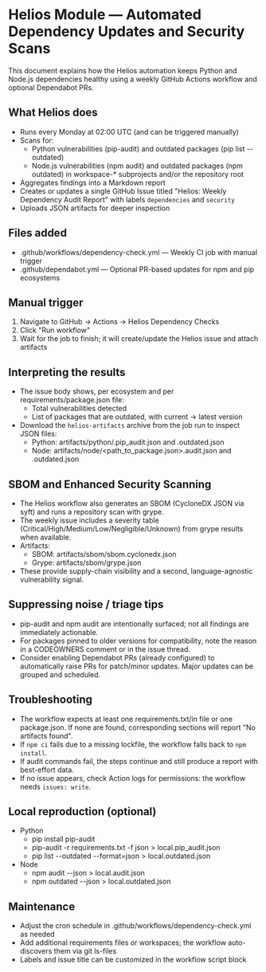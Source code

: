 # Helios Module — Automated Dependency Updates and Security Scans

This document explains how the Helios automation keeps Python and Node.js dependencies healthy using a weekly GitHub Actions workflow and optional Dependabot PRs.

## What Helios does

- Runs every Monday at 02:00 UTC (and can be triggered manually)
- Scans for:
  - Python vulnerabilities (pip-audit) and outdated packages (pip list --outdated)
  - Node.js vulnerabilities (npm audit) and outdated packages (npm outdated) in workspace-* subprojects and/or the repository root
- Aggregates findings into a Markdown report
- Creates or updates a single GitHub Issue titled "Helios: Weekly Dependency Audit Report" with labels `dependencies` and `security`
- Uploads JSON artifacts for deeper inspection

## Files added

- .github/workflows/dependency-check.yml — Weekly CI job with manual trigger
- .github/dependabot.yml — Optional PR-based updates for npm and pip ecosystems

## Manual trigger

1. Navigate to GitHub → Actions → Helios Dependency Checks
2. Click "Run workflow"
3. Wait for the job to finish; it will create/update the Helios issue and attach artifacts

## Interpreting the results

- The issue body shows, per ecosystem and per requirements/package.json file:
  - Total vulnerabilities detected
  - List of packages that are outdated, with current → latest version
- Download the `helios-artifacts` archive from the job run to inspect JSON files:
  - Python: artifacts/python/<requirements>.pip_audit.json and <requirements>.outdated.json
  - Node: artifacts/node/<path_to_package.json>.audit.json and .outdated.json


## SBOM and Enhanced Security Scanning

- The Helios workflow also generates an SBOM (CycloneDX JSON via syft) and runs a repository scan with grype.
- The weekly issue includes a severity table (Critical/High/Medium/Low/Negligible/Unknown) from grype results when available.
- Artifacts:
  - SBOM: artifacts/sbom/sbom.cyclonedx.json
  - Grype: artifacts/sbom/grype.json
- These provide supply-chain visibility and a second, language-agnostic vulnerability signal.

## Suppressing noise / triage tips

- pip-audit and npm audit are intentionally surfaced; not all findings are immediately actionable.
- For packages pinned to older versions for compatibility, note the reason in a CODEOWNERS comment or in the issue thread.
- Consider enabling Dependabot PRs (already configured) to automatically raise PRs for patch/minor updates. Major updates can be grouped and scheduled.

## Troubleshooting

- The workflow expects at least one requirements.txt/in file or one package.json. If none are found, corresponding sections will report "No artifacts found".
- If `npm ci` fails due to a missing lockfile, the workflow falls back to `npm install`.
- If audit commands fail, the steps continue and still produce a report with best-effort data.
- If no issue appears, check Action logs for permissions: the workflow needs `issues: write`.

## Local reproduction (optional)

- Python
  - pip install pip-audit
  - pip-audit -r requirements.txt -f json > local.pip_audit.json
  - pip list --outdated --format=json > local.outdated.json
- Node
  - npm audit --json > local.audit.json
  - npm outdated --json > local.outdated.json

## Maintenance

- Adjust the cron schedule in .github/workflows/dependency-check.yml as needed
- Add additional requirements files or workspaces; the workflow auto-discovers them via git ls-files
- Labels and issue title can be customized in the workflow script block

